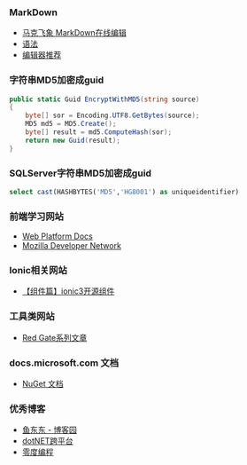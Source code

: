 ### MarkDown
- [马克飞象 MarkDown在线编辑](https://maxiang.io/)
- [语法](https://blog.csdn.net/witnessai1/article/details/52551362)
- [编辑器推荐](http://www.williamlong.info/archives/4319.html)




### 字符串MD5加密成guid
``` c#
public static Guid EncryptWithMD5(string source)
{
    byte[] sor = Encoding.UTF8.GetBytes(source);
    MD5 md5 = MD5.Create();
    byte[] result = md5.ComputeHash(sor);
    return new Guid(result);
}
``` 


### SQLServer字符串MD5加密成guid
``` sql
select cast(HASHBYTES('MD5','HG8001') as uniqueidentifier)
```


### 前端学习网站
- [Web Platform Docs](https://webplatform.github.io/)
- [Mozilla Developer Network ](https://developer.mozilla.org/zh-CN/)


### Ionic相关网站
- [【组件篇】ionic3开源组件](https://www.jianshu.com/p/3e156999eaa4)



### 工具类网站
- [Red Gate系列文章](https://www.cnblogs.com/VAllen/archive/2012/09/27/SQLDataCompare.html)

### docs.microsoft.com 文档
- [NuGet 文档](https://docs.microsoft.com/zh-cn/nuget/)


### 优秀博客
- [鱼东东 - 博客园](https://www.cnblogs.com/yudongdong/)
- [dotNET跨平台](https://me.csdn.net/sD7O95O)
- [零度编程](https://www.xcode.me/)
